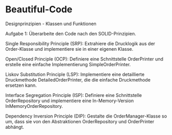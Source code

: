 # Beautiful-Code
Designprinzipien - Klassen und Funktionen

Aufgabe 1:
Überarbeite den Code nach den SOLID-Prinzipien.

Single Responsibility Principle (SRP):
Extrahiere die Drucklogik aus der Order-Klasse und implementiere sie in einer eigenen Klasse.

Open/Closed Principle (OCP):
Definiere eine Schnittstelle OrderPrinter und erstelle eine einfache Implementierung SimpleOrderPrinter.

Liskov Substitution Principle (LSP):
Implementiere eine detaillierte Druckmethode DetailedOrderPrinter, die die einfache Druckmethode ersetzen kann.

Interface Segregation Principle (ISP):
Definiere eine Schnittstelle OrderRepository und implementiere eine In-Memory-Version InMemoryOrderRepository.

Dependency Inversion Principle (DIP):
Gestalte die OrderManager-Klasse so um, dass sie von den Abstraktionen OrderRepository und OrderPrinter abhängt.
